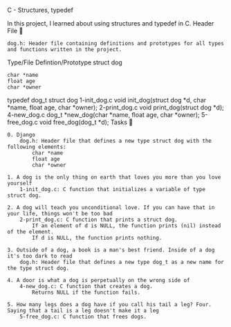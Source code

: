 C - Structures, typedef

In this project, I learned about using structures and typedef in C.
Header File 📁

    dog.h: Header file containing definitions and prototypes for all types and functions written in the project.

Type/File 	Defintion/Prototype
struct dog 	

    char *name
    float age
    char *owner

typedef dog_t 	struct dog
1-init_dog.c 	void init_dog(struct dog *d, char *name, float age, char *owner);
2-print_dog.c 	void print_dog(struct dog *d);
4-new_dog.c 	dog_t *new_dog(char *name, float age, char *owner);
5-free_dog.c 	void free_dog(dog_t *d);
Tasks 📃

    0. Django
        dog.h: Header file that defines a new type struct dog with the following elements:
            char *name
            float age
            char *owner

    1. A dog is the only thing on earth that loves you more than you love yourself
        1-init_dog.c: C function that initializes a variable of type struct dog.

    2. A dog will teach you unconditional love. If you can have that in your life, things won't be too bad
        2-print_dog.c: C function that prints a struct dog.
            If an element of d is NULL, the function prints (nil) instead of the element.
            If d is NULL, the function prints nothing.

    3. Outside of a dog, a book is a man's best friend. Inside of a dog it's too dark to read
        dog.h: Header file that defines a new type dog_t as a new name for the type struct dog.

    4. A door is what a dog is perpetually on the wrong side of
        4-new_dog.c: C function that creates a dog.
            Returns NULL if the function fails.

    5. How many legs does a dog have if you call his tail a leg? Four. Saying that a tail is a leg doesn't make it a leg
        5-free_dog.c: C function that frees dogs.
